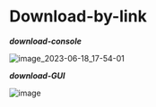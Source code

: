 # Download-by-link

***download-console***

![image_2023-06-18_17-54-01](https://github.com/dhaubum/project-6/assets/135562914/07d71a8c-bf04-4f51-b5f6-30d4f46297e5)

***download-GUI***

![image](https://github.com/dhaubum/project-6/assets/135562914/663f9890-39c6-42c7-ba4a-dbaf7589ba4b)

